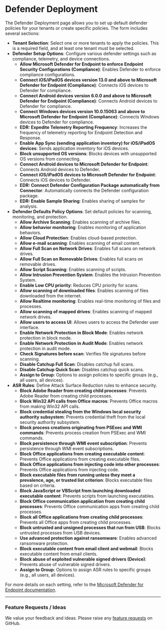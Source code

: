 # Defender Deployment

The Defender Deployment page allows you to set up default defender policies for your tenants or create specific policies. The form includes several sections:

* **Tenant Selection**: Select one or more tenants to apply the policies. This is a required field, and at least one tenant must be selected.
* **Defender Setup Options**: Configure various defender settings such as compliance, telemetry, and device connections.
  * **Allow Microsoft Defender for Endpoint to enforce Endpoint Security Configurations (Compliance)**: Enables Defender to enforce compliance configurations.
  * **Connect iOS/iPadOS devices version 13.0 and above to Microsoft Defender for Endpoint (Compliance)**: Connects iOS devices to Defender for compliance.
  * **Connect Android devices version 6.0.0 and above to Microsoft Defender for Endpoint (Compliance)**: Connects Android devices to Defender for compliance.
  * **Connect Windows devices version 10.0.15063 and above to Microsoft Defender for Endpoint (Compliance)**: Connects Windows devices to Defender for compliance.
  * **EDR: Expedite Telemetry Reporting Frequency**: Increases the frequency of telemetry reporting for Endpoint Detection and Response.
  * **Enable App Sync (sending application inventory) for iOS/iPadOS devices**: Sends application inventory for iOS devices.
  * **Block unsupported OS versions**: Blocks devices with unsupported OS versions from connecting.
  * **Connect Android devices to Microsoft Defender for Endpoint**: Connects Android devices to Defender.
  * **Connect iOS/iPadOS devices to Microsoft Defender for Endpoint**: Connects iOS devices to Defender.
  * **EDR: Connect Defender Configuration Package automatically from Connector**: Automatically connects the Defender configuration package.
  * **EDR: Enable Sample Sharing**: Enables sharing of samples for analysis.
* **Defender Defaults Policy Options**: Set default policies for scanning, monitoring, and protection.
  * **Allow Archive Scanning**: Enables scanning of archive files.
  * **Allow behavior monitoring**: Enables monitoring of application behaviors.
  * **Allow Cloud Protection**: Enables cloud-based protection.
  * **Allow e-mail scanning**: Enables scanning of email content.
  * **Allow Full Scan on Network Drives**: Enables full scans on network drives.
  * **Allow Full Scan on Removable Drives**: Enables full scans on removable drives.
  * **Allow Script Scanning**: Enables scanning of scripts.
  * **Allow Intrusion Prevention System**: Enables the Intrusion Prevention System.
  * **Enable Low CPU priority**: Reduces CPU priority for scans.
  * **Allow scanning of downloaded files**: Enables scanning of files downloaded from the internet.
  * **Allow Realtime monitoring**: Enables real-time monitoring of files and processes.
  * **Allow scanning of mapped drives**: Enables scanning of mapped network drives.
  * **Allow users to access UI**: Allows users to access the Defender user interface.
  * **Enable Network Protection in Block Mode**: Enables network protection in block mode.
  * **Enable Network Protection in Audit Mode**: Enables network protection in audit mode.
  * **Check Signatures before scan**: Verifies file signatures before scanning.
  * **Disable Catchup Full Scan**: Disables catchup full scans.
  * **Disable Catchup Quick Scan**: Disables catchup quick scans.
  * **Assign to Group**: Options to assign policies to specific groups (e.g., all users, all devices).
* **ASR Rules**: Define Attack Surface Reduction rules to enhance security.
  * **Block Adobe Reader from creating child processes**: Prevents Adobe Reader from creating child processes.
  * **Block Win32 API calls from Office macros**: Prevents Office macros from making Win32 API calls.
  * **Block credential stealing from the Windows local security authority subsystem**: Prevents credential theft from the local security authority subsystem.
  * **Block process creations originating from PSExec and WMI commands**: Prevents process creation from PSExec and WMI commands.
  * **Block persistence through WMI event subscription**: Prevents persistence through WMI event subscriptions.
  * **Block Office applications from creating executable content**: Prevents Office applications from creating executable files.
  * **Block Office applications from injecting code into other processes**: Prevents Office applications from injecting code.
  * **Block executable files from running unless they meet a prevalence, age, or trusted list criterion**: Blocks executable files based on criteria.
  * **Block JavaScript or VBScript from launching downloaded executable content**: Prevents scripts from launching executables.
  * **Block Office communication application from creating child processes**: Prevents Office communication apps from creating child processes.
  * **Block all Office applications from creating child processes**: Prevents all Office apps from creating child processes.
  * **Block untrusted and unsigned processes that run from USB**: Blocks untrusted processes from USB devices.
  * **Use advanced protection against ransomware**: Enables advanced ransomware protection.
  * **Block executable content from email client and webmail**: Blocks executable content from email clients.
  * **Block abuse of exploited vulnerable signed drivers (Device)**: Prevents abuse of vulnerable signed drivers.
  * **Assign to Group**: Options to assign ASR rules to specific groups (e.g., all users, all devices).

For more details on each setting, refer to the [Microsoft Defender for Endpoint documentation](https://docs.microsoft.com/en-us/microsoft-365/security/defender-endpoint/microsoft-defender-endpoint?view=o365-worldwide).

***

### Feature Requests / Ideas

We value your feedback and ideas. Please raise any [feature requests](https://github.com/KelvinTegelaar/CIPP/issues/new?assignees=\&labels=enhancement%2Cno-priority\&projects=\&template=feature.yml\&title=%5BFeature+Request%5D%3A+) on GitHub.
